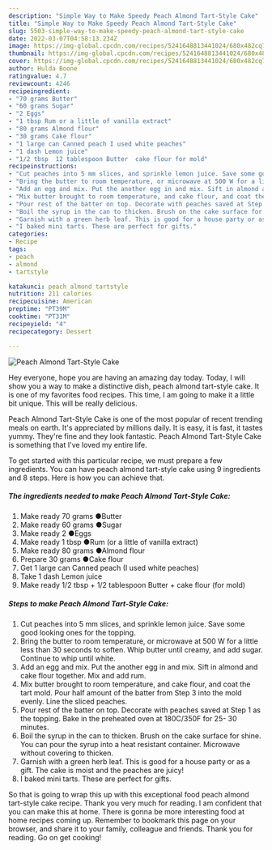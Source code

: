 ```yaml
---
description: "Simple Way to Make Speedy Peach Almond Tart-Style Cake"
title: "Simple Way to Make Speedy Peach Almond Tart-Style Cake"
slug: 5503-simple-way-to-make-speedy-peach-almond-tart-style-cake
date: 2022-03-07T04:58:13.234Z
image: https://img-global.cpcdn.com/recipes/5241648813441024/680x482cq70/peach-almond-tart-style-cake-recipe-main-photo.jpg
thumbnail: https://img-global.cpcdn.com/recipes/5241648813441024/680x482cq70/peach-almond-tart-style-cake-recipe-main-photo.jpg
cover: https://img-global.cpcdn.com/recipes/5241648813441024/680x482cq70/peach-almond-tart-style-cake-recipe-main-photo.jpg
author: Hulda Boone
ratingvalue: 4.7
reviewcount: 4246
recipeingredient:
- "70 grams Butter"
- "60 grams Sugar"
- "2 Eggs"
- "1 tbsp Rum or a little of vanilla extract"
- "80 grams Almond flour"
- "30 grams Cake flour"
- "1 large can Canned peach I used white peaches"
- "1 dash Lemon juice"
- "1/2 tbsp  12 tablespoon Butter  cake flour for mold"
recipeinstructions:
- "Cut peaches into 5 mm slices, and sprinkle lemon juice. Save some good looking ones for the topping."
- "Bring the butter to room temperature, or microwave at 500 W for a little less than 30 seconds to soften. Whip butter until creamy, and add sugar. Continue to whip until white."
- "Add an egg and mix. Put the another egg in and mix. Sift in almond and cake flour together. Mix and add rum."
- "Mix butter brought to room temperature, and cake flour, and coat the tart mold. Pour half amount of the batter from Step 3 into the mold evenly. Line the sliced peaches."
- "Pour rest of the batter on top. Decorate with peaches saved at Step 1 as the topping. Bake in the preheated oven at 180C/350F for 25- 30 minutes."
- "Boil the syrup in the can to thicken. Brush on the cake surface for shine. You can pour the syrup into a heat resistant container. Microwave  without covering to thicken."
- "Garnish with a green herb leaf. This is good for a house party or as a gift. The cake is moist and the peaches are juicy!"
- "I baked mini tarts. These are perfect for gifts."
categories:
- Recipe
tags:
- peach
- almond
- tartstyle

katakunci: peach almond tartstyle 
nutrition: 211 calories
recipecuisine: American
preptime: "PT39M"
cooktime: "PT31M"
recipeyield: "4"
recipecategory: Dessert

---
```



![Peach Almond Tart-Style Cake](https://img-global.cpcdn.com/recipes/5241648813441024/680x482cq70/peach-almond-tart-style-cake-recipe-main-photo.jpg)

Hey everyone, hope you are having an amazing day today. Today, I will show you a way to make a distinctive dish, peach almond tart-style cake. It is one of my favorites food recipes. This time, I am going to make it a little bit unique. This will be really delicious.



Peach Almond Tart-Style Cake is one of the most popular of recent trending meals on earth. It's appreciated by millions daily. It is easy, it is fast, it tastes yummy. They're fine and they look fantastic. Peach Almond Tart-Style Cake is something that I've loved my entire life.


To get started with this particular recipe, we must prepare a few ingredients. You can have peach almond tart-style cake using 9 ingredients and 8 steps. Here is how you can achieve that.

<!--inarticleads1-->

##### The ingredients needed to make Peach Almond Tart-Style Cake:

1. Make ready 70 grams ●Butter
1. Make ready 60 grams ●Sugar
1. Make ready 2 ●Eggs
1. Make ready 1 tbsp ●Rum (or a little of vanilla extract)
1. Make ready 80 grams ●Almond flour
1. Prepare 30 grams ●Cake flour
1. Get 1 large can Canned peach (I used white peaches)
1. Take 1 dash Lemon juice
1. Make ready 1/2 tbsp + 1/2 tablespoon Butter + cake flour (for mold)




<!--inarticleads2-->

##### Steps to make Peach Almond Tart-Style Cake:

1. Cut peaches into 5 mm slices, and sprinkle lemon juice. Save some good looking ones for the topping.
1. Bring the butter to room temperature, or microwave at 500 W for a little less than 30 seconds to soften. Whip butter until creamy, and add sugar. Continue to whip until white.
1. Add an egg and mix. Put the another egg in and mix. Sift in almond and cake flour together. Mix and add rum.
1. Mix butter brought to room temperature, and cake flour, and coat the tart mold. Pour half amount of the batter from Step 3 into the mold evenly. Line the sliced peaches.
1. Pour rest of the batter on top. Decorate with peaches saved at Step 1 as the topping. Bake in the preheated oven at 180C/350F for 25- 30 minutes.
1. Boil the syrup in the can to thicken. Brush on the cake surface for shine. You can pour the syrup into a heat resistant container. Microwave  without covering to thicken.
1. Garnish with a green herb leaf. This is good for a house party or as a gift. The cake is moist and the peaches are juicy!
1. I baked mini tarts. These are perfect for gifts.




So that is going to wrap this up with this exceptional food peach almond tart-style cake recipe. Thank you very much for reading. I am confident that you can make this at home. There is gonna be more interesting food at home recipes coming up. Remember to bookmark this page on your browser, and share it to your family, colleague and friends. Thank you for reading. Go on get cooking!
